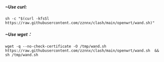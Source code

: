 ##### ~Use curl:<br>

```Shell
sh -c "$(curl -kfsSl https://raw.githubusercontent.com/zznnx/clash/main/openwrt/wand.sh)"
```

##### ~Use wget：<br>

```Shell
wget -q --no-check-certificate -O /tmp/wand.sh https://raw.githubusercontent.com/zznnx/clash/main/openwrt/wand.sh  && sh /tmp/wand.sh
```